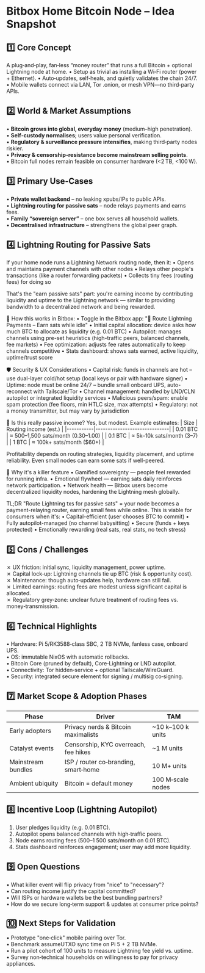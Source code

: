 Bitbox Home Bitcoin Node – Idea Snapshot
==============================================

1️⃣  Core Concept
-----------------
A plug‑and‑play, fan‑less “money router” that runs a full Bitcoin + optional Lightning node at home.
•   Setup as trivial as installing a Wi‑Fi router (power + Ethernet).
•   Auto‑updates, self‑heals, and quietly validates the chain 24/7.
•   Mobile wallets connect via LAN, Tor .onion, or mesh VPN—no third‑party APIs.

2️⃣  World & Market Assumptions
------------------------------
•   **Bitcoin grows into global, everyday money** (medium–high penetration).  
•   **Self‑custody normalises**; users value personal verification.  
•   **Regulatory & surveillance pressure intensifies**, making third‑party nodes riskier.  
•   **Privacy & censorship‑resistance become mainstream selling points**.  
•   Bitcoin full nodes remain feasible on consumer hardware (<2 TB, <100 W).

3️⃣  Primary Use‑Cases
---------------------
•   **Private wallet backend** – no leaking xpubs/IPs to public APIs.  
•   **Lightning routing for passive sats** – node relays payments and earns fees.  
•   **Family “sovereign server”** – one box serves all household wallets.  
•   **Decentralised infrastructure** – strengthens the global peer graph.

4️⃣  Lightning Routing for Passive Sats
--------------------------------------
If your home node runs a Lightning Network routing node, then it:
•   Opens and maintains payment channels with other nodes
•   Relays other people's transactions (like a router forwarding packets)
•   Collects tiny fees (routing fees) for doing so

That's the "earn passive sats" part: you're earning income by contributing liquidity and uptime to the Lightning network — similar to providing bandwidth to a decentralized network and being rewarded.

🧩 How this works in Bitbox:
•   Toggle in the Bitbox app: "🔁 Route Lightning Payments – Earn sats while idle"
•   Initial capital allocation: device asks how much BTC to allocate as liquidity (e.g. 0.01 BTC)
•   Autopilot: manages channels using pre-set heuristics (high-traffic peers, balanced channels, fee markets)
•   Fee optimization: adjusts fee rates automatically to keep channels competitive
•   Stats dashboard: shows sats earned, active liquidity, uptime/trust score

🛡 Security & UX Considerations
•   Capital risk: funds in channels are hot – use dual-layer cold/hot setup (local keys or pair with hardware signer)
•   Uptime: node must be online 24/7 – bundle small onboard UPS, auto-reconnect with Tailscale/Tor
•   Channel management: handled by LND/CLN autopilot or integrated liquidity services
•   Malicious peers/spam: enable spam protection (fee floors, min HTLC size, max attempts)
•   Regulatory: not a money transmitter, but may vary by jurisdiction

💸 Is this really passive income?
Yes, but modest. Example estimates:
| Size      | Routing income (est.)         |
|-----------|------------------------------|
| 0.01 BTC  | ≈ 500–1,500 sats/month ($0.30–$1.00) |
| 0.1 BTC   | ≈ 5k–10k sats/month ($3–$7)  |
| 1 BTC     | ≈ 100k+ sats/month ($60+)    |

Profitability depends on routing strategies, liquidity placement, and uptime reliability. Even small nodes can earn some sats if well-peered.

🚀 Why it's a killer feature
•   Gamified sovereignty — people feel rewarded for running infra.
•   Emotional flywheel — earning sats daily reinforces network participation.
•   Network health — Bitbox users become decentralized liquidity nodes, hardening the Lightning mesh globally.

TL;DR
"Route Lightning txs for passive sats" = your node becomes a payment-relaying router, earning small fees while online. This is viable for consumers when it's:
•   Capital-efficient (user chooses BTC to commit)
•   Fully autopilot-managed (no channel babysitting)
•   Secure (funds + keys protected)
•   Emotionally rewarding (real sats, real stats, no tech stress)

5️⃣  Cons / Challenges
---------------------
✗  UX friction: initial sync, liquidity management, power uptime.  
✗  Capital lock‑up: Lightning channels tie up BTC (risk & opportunity cost).  
✗  Maintenance: though auto‑updates help, hardware can still fail.  
✗  Limited earnings: routing fees are modest unless significant capital is allocated.  
✗  Regulatory grey‑zone: unclear future treatment of routing fees vs. money‑transmission.

6️⃣  Technical Highlights
------------------------
•   Hardware: Pi 5/RK3588‑class SBC, 2 TB NVMe, fanless case, onboard UPS.  
•   OS: immutable NixOS with automatic rollbacks.  
•   Bitcoin Core (pruned by default), Core‑Lightning or LND autopilot.  
•   Connectivity: Tor hidden‑service + optional Tailscale/WireGuard.  
•   Security: integrated secure element for signing / multisig co‑signing.

7️⃣  Market Scope & Adoption Phases
----------------------------------
| Phase               | Driver                                 | TAM               |
|---------------------|----------------------------------------|-------------------|
| Early adopters      | Privacy nerds & Bitcoin maximalists    | ~10 k–100 k units |
| Catalyst events     | Censorship, KYC overreach, fee hikes   | ~1 M units        |
| Mainstream bundles  | ISP / router co‑branding, smart‑home   | 10 M+ units       |
| Ambient ubiquity    | Bitcoin = default money                | 100 M‑scale nodes |

8️⃣  Incentive Loop (Lightning Autopilot)
----------------------------------------
1. User pledges liquidity (e.g. 0.01 BTC).  
2. Autopilot opens balanced channels with high‑traffic peers.  
3. Node earns routing fees (500–1 500 sats/month on 0.01 BTC).  
4. Stats dashboard reinforces engagement; user may add more liquidity.

9️⃣  Open Questions
------------------
•   What killer event will flip privacy from "nice" to "necessary"?  
•   Can routing income justify the capital committed?  
•   Will ISPs or hardware wallets be the best bundling partners?  
•   How do we secure long‑term support & updates at consumer price points?

🔟  Next Steps for Validation
----------------------------
•   Prototype "one‑click" mobile pairing over Tor.  
•   Benchmark assumeUTXO sync time on Pi 5 + 2 TB NVMe.  
•   Run a pilot cohort of 100 units to measure Lightning fee yield vs. uptime.  
•   Survey non‑technical households on willingness to pay for privacy appliances.
